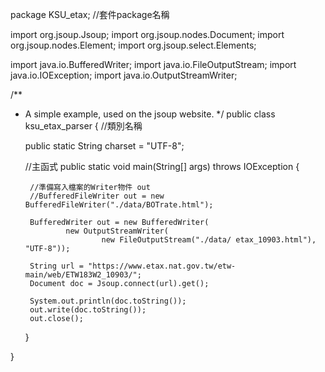 package KSU_etax; //套件package名稱

import org.jsoup.Jsoup;
import org.jsoup.nodes.Document;
import org.jsoup.nodes.Element;
import org.jsoup.select.Elements;

import java.io.BufferedWriter;
import java.io.FileOutputStream;
import java.io.IOException;
import java.io.OutputStreamWriter;


/**
 * A simple example, used on the jsoup website.
 */
public class ksu_etax_parser { //類別名稱
    
    public static String charset = "UTF-8";

    //主函式
    public static void main(String[] args) throws IOException {
        
        //準備寫入檔案的Writer物件 out       
        //BufferedFileWriter out = new BufferedFileWriter("./data/BOTrate.html");
        
        BufferedWriter out = new BufferedWriter(
                new OutputStreamWriter(
                        new FileOutputStream("./data/ etax_10903.html"), "UTF-8"));
        
        String url = "https://www.etax.nat.gov.tw/etw-main/web/ETW183W2_10903/";
        Document doc = Jsoup.connect(url).get();
        
        System.out.println(doc.toString());
        out.write(doc.toString()); 
        out.close();
    }

}
